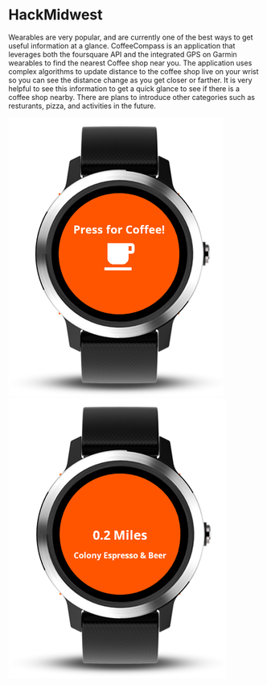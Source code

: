 # HackMidwest

Wearables are very popular, and are currently one of the best ways to get useful information at a glance.
CoffeeCompass is an application that leverages both the foursquare API and the integrated GPS on Garmin wearables to
find the nearest Coffee shop near you.  The application uses complex algorithms to update distance to the coffee shop live
on your wrist so you can see the distance change as you get closer or farther.  It is very helpful to see this information to
get a quick glance to see if there is a coffee shop nearby.  There are plans to introduce other categories such as 
resturants, pizza, and activities in the future.

![alt text](Screenshots/home.PNG "Main menu for requesting coffee")
![alt text](Screenshots/result.PNG "Closest result displayed")
